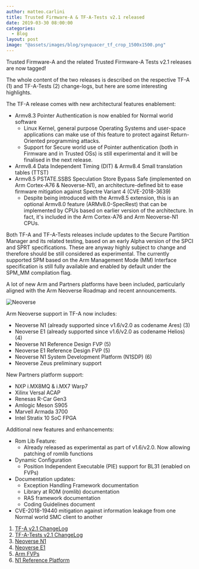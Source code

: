 ```yaml
---
author: matteo.carlini
title: Trusted Firmware-A & TF-A-Tests v2.1 released
date: 2019-03-30 08:00:00
categories:
  - Blog
layout: post
image: "@assets/images/blog/synquacer_tf_crop_1500x1500.png"
---
```


Trusted Firmware-A and the related Trusted Firmware-A Tests v2.1 releases are now tagged!

The whole content of the two releases is described on the respective TF-A (1) and TF-A-Tests (2) change-logs, but here are some interesting highlights.

The TF-A release comes with new architectural features enablement:

- Armv8.3 Pointer Authentication is now enabled for Normal world software
  - Linux Kernel, general purpose Operating Systems and user-space applications can make use of this feature to protect against Return-Oriented programming attacks.
  - Support for Secure world use of Pointer authentication (both in Firmware and in Trusted OSs) is still experimental and it will be finalised in the next release.
- Armv8.4 Data Independent Timing (DIT) & Armv8.4 Small translation tables (TTST)
- Armv8.5 PSTATE.SSBS Speculation Store Bypass Safe (implemented on Arm Cortex-A76 & Neoverse-N1), an architecture-defined bit to ease firmware mitigation against Spectre Variant 4 (CVE-2018-3639)
  - Despite being introduced with the Armv8.5 extension, this is an optional Armv8.0 feature (ARMv8.0-SpecRest) that can be implemented by CPUs based on earlier version of the architecture. In fact, it's included in the Arm Cortex-A76 and Arm Neoverse-N1 CPUs.

Both TF-A and TF-A-Tests releases include updates to the Secure Partition Manager and its related testing, based on an early Alpha version of the SPCI and SPRT specifications. These are anyway highly subject to change and therefore should be still considered as experimental.
The currently supported SPM based on the Arm Management Mode (MM) Interface specification is still fully available and enabled by default under the SPM_MM compilation flag.

A lot of new Arm and Partners platforms have been included, particularly aligned with the Arm Neoverse Roadmap and recent announcements.

![Neoverse](/assets/images/blog/arm_neoverse.jpg)

Arm Neoverse support in TF-A now includes:

- Neoverse N1 (already supported since v1.6/v2.0 as codename Ares) (3)
- Neoverse E1 (already supported since v1.6/v2.0 as codename Helios) (4)
- Neoverse N1 Reference Design FVP (5)
- Neoverse E1 Reference Design FVP (5)
- Neoverse N1 System Development Platform (N1SDP) (6)
- Neoverse Zeus preliminary support

New Partners platform support:

- NXP i.MX8MQ & i.MX7 Warp7
- Xilinx Versal ACAP
- Renesas R-Car Gen3
- Amlogic Meson S905
- Marvell Armada 3700
- Intel Stratix 10 SoC FPGA

Additional new features and enhancements:

- Rom Lib Feature:
  - Already released as experimental as part of v1.6/v2.0. Now allowing patching of romlib functions
- Dynamic Configuration
  - Position Independent Executable (PIE) support for BL31 (enabled on FVPs)
- Documentation updates:
  - Exception Handling Framework documentation
  - Library at ROM (romlib) documentation
  - RAS framework documentation
  - Coding Guidelines document
- CVE-2018-19440 mitigation against information leakage from one Normal world SMC client to another

1. [TF-A v2.1 ChangeLog](https://git.trustedfirmware.org/TF-A/trusted-firmware-a.git/about/docs/change-log.rst#trusted-firmware-a-version-2-1)
2. [TF-A-Tests v2.1 ChangeLog](https://git.trustedfirmware.org/TF-A/tf-a-tests.git/about/docs/change-log.rst#trusted-firmware-a-tests-version-2-1)
3. [Neoverse N1](https://developer.arm.com/ip-products/processors/neoverse/neoverse-n1)
4. [Neoverse E1](https://developer.arm.com/ip-products/processors/neoverse/neoverse-e1)
5. [Arm FVPs](https://developer.arm.com/tools-and-software/simulation-models/fixed-virtual-platforms)
6. [N1 Reference Platform](https://developer.arm.com/tools-and-software/development-boards/neoverse-reference-design)
